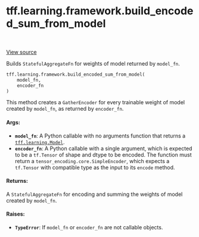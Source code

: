 <div itemscope itemtype="http://developers.google.com/ReferenceObject">
<meta itemprop="name" content="tff.learning.framework.build_encoded_sum_from_model" />
<meta itemprop="path" content="Stable" />
</div>

# tff.learning.framework.build_encoded_sum_from_model

<table class="tfo-notebook-buttons tfo-api" align="left">
</table>

<a target="_blank" href="http://github.com/tensorflow/federated/tree/master/tensorflow_federated/python/learning/framework/encoding_utils.py">View
source</a>

Builds `StatefulAggregateFn` for weights of model returned by `model_fn`.

```python
tff.learning.framework.build_encoded_sum_from_model(
    model_fn,
    encoder_fn
)
```

<!-- Placeholder for "Used in" -->

This method creates a `GatherEncoder` for every trainable weight of model
created by `model_fn`, as returned by `encoder_fn`.

#### Args:

*   <b>`model_fn`</b>: A Python callable with no arguments function that returns
    a
    <a href="../../../tff/learning/Model.md"><code>tff.learning.Model</code></a>.
*   <b>`encoder_fn`</b>: A Python callable with a single argument, which is
    expected to be a `tf.Tensor` of shape and dtype to be encoded. The function
    must return a `tensor_encoding.core.SimpleEncoder`, which expects a
    `tf.Tensor` with compatible type as the input to its `encode` method.

#### Returns:

A `StatefulAggregateFn` for encoding and summing the weights of model created by
`model_fn`.

#### Raises:

*   <b>`TypeError`</b>: If `model_fn` or `encoder_fn` are not callable objects.
